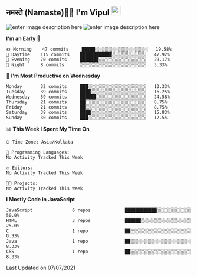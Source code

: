 ## नमस्ते (Namaste)🙏🏻 I'm Vipul <img src="https://media.giphy.com/media/hvRJCLFzcasrR4ia7z/giphy.gif" width="25px">

![enter image description here](https://github-readme-stats.vercel.app/api?username=vipul-jha&show_icons=true&count_private=true&theme=gruvbox)
![enter image description here](https://github-readme-stats.vercel.app/api/top-langs/?username=vipul-jha&layout=compact&count_private=true&theme=gruvbox)

<!--START_SECTION:waka-->
**I'm an Early 🐤** 

```text
🌞 Morning    47 commits     █████░░░░░░░░░░░░░░░░░░░░   19.58% 
🌆 Daytime    115 commits    ████████████░░░░░░░░░░░░░   47.92% 
🌃 Evening    70 commits     ███████░░░░░░░░░░░░░░░░░░   29.17% 
🌙 Night      8 commits      ░░░░░░░░░░░░░░░░░░░░░░░░░   3.33%

```
📅 **I'm Most Productive on Wednesday** 

```text
Monday       32 commits     ███░░░░░░░░░░░░░░░░░░░░░░   13.33% 
Tuesday      39 commits     ████░░░░░░░░░░░░░░░░░░░░░   16.25% 
Wednesday    59 commits     ██████░░░░░░░░░░░░░░░░░░░   24.58% 
Thursday     21 commits     ██░░░░░░░░░░░░░░░░░░░░░░░   8.75% 
Friday       21 commits     ██░░░░░░░░░░░░░░░░░░░░░░░   8.75% 
Saturday     38 commits     ████░░░░░░░░░░░░░░░░░░░░░   15.83% 
Sunday       30 commits     ███░░░░░░░░░░░░░░░░░░░░░░   12.5%

```


📊 **This Week I Spent My Time On** 

```text
⌚︎ Time Zone: Asia/Kolkata

💬 Programming Languages: 
No Activity Tracked This Week

🔥 Editors: 
No Activity Tracked This Week

🐱‍💻 Projects: 
No Activity Tracked This Week

```

**I Mostly Code in JavaScript** 

```text
JavaScript               6 repos             ████████████░░░░░░░░░░░░░   50.0% 
HTML                     3 repos             ██████░░░░░░░░░░░░░░░░░░░   25.0% 
C                        1 repo              ██░░░░░░░░░░░░░░░░░░░░░░░   8.33% 
Java                     1 repo              ██░░░░░░░░░░░░░░░░░░░░░░░   8.33% 
CSS                      1 repo              ██░░░░░░░░░░░░░░░░░░░░░░░   8.33%

```



 Last Updated on 07/07/2021
<!--END_SECTION:waka-->
